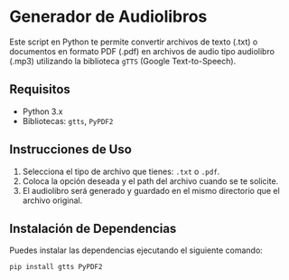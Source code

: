 # Generador de Audiolibros

Este script en Python te permite convertir archivos de texto (.txt) o documentos en formato PDF (.pdf) en archivos de audio tipo audiolibro (.mp3) utilizando la biblioteca `gTTS` (Google Text-to-Speech).

## Requisitos

- Python 3.x
- Bibliotecas: `gtts`, `PyPDF2`

## Instrucciones de Uso

1. Selecciona el tipo de archivo que tienes: `.txt` o `.pdf`.
2. Coloca la opción deseada y el path del archivo cuando se te solicite.
3. El audiolibro será generado y guardado en el mismo directorio que el archivo original.

## Instalación de Dependencias

Puedes instalar las dependencias ejecutando el siguiente comando:

```bash
pip install gtts PyPDF2

